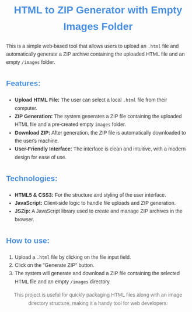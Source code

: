 <div style="font-family: Arial, sans-serif; line-height: 1.6; color: #333;">
    <h1 style="color: #4A90E2; text-align: center;">HTML to ZIP Generator with Empty Images Folder</h1>
    <p>This is a simple web-based tool that allows users to upload an <code>.html</code> file and automatically generate a ZIP archive containing the uploaded HTML file and an empty <code>/images</code> folder.</p>
    
  <h2 style="color: #4A90E2;">Features:</h2>
    <ul>
        <li><strong>Upload HTML File:</strong> The user can select a local <code>.html</code> file from their computer.</li>
        <li><strong>ZIP Generation:</strong> The system generates a ZIP file containing the uploaded HTML file and a pre-created empty <code>images</code> folder.</li>
        <li><strong>Download ZIP:</strong> After generation, the ZIP file is automatically downloaded to the user's machine.</li>
        <li><strong>User-Friendly Interface:</strong> The interface is clean and intuitive, with a modern design for ease of use.</li>
    </ul>
   
  <h2 style="color: #4A90E2;">Technologies:</h2>
    <ul>
        <li><strong>HTML5 &amp; CSS3:</strong> For the structure and styling of the user interface.</li>
        <li><strong>JavaScript:</strong> Client-side logic to handle file uploads and ZIP generation.</li>
        <li><strong>JSZip:</strong> A JavaScript library used to create and manage ZIP archives in the browser.</li>
    </ul>
    
  <h2 style="color: #4A90E2;">How to use:</h2>
    <ol>
        <li>Upload a <code>.html</code> file by clicking on the file input field.</li>
        <li>Click on the "Generate ZIP" button.</li>
        <li>The system will generate and download a ZIP file containing the selected HTML file and an empty <code>/images</code> directory.</li>
    </ol>

  <p style="text-align: center; font-size: 14px; color: #777;">This project is useful for quickly packaging HTML files along with an image directory structure, making it a handy tool for web developers.</p>
</div>
